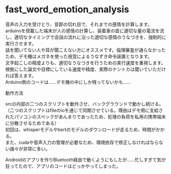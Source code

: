 # fast_word_emotion_analysis

音声の入力を受けとり、音節の切れ目で、それまでの感情を計算します。  
arduinoを搭載した端末が人の感情の計算し、装着車の首に適切な量の電流を流し、適切なタイミングで会話の流れに沿った適切な感情のうなづきを、強制的に実行させます。  
話を聞いてない人や耳が聞こえない方にオススメです。倫理審査が通らなかったため、デモ機はメガネを使った視覚によるうなずき命令装置となります。  
文字起こしの精度よりも、適切なうなづきを行うための実行速度を重視します。根拠にした論文や目標にしている速度や精度、実際のナントカは聞いていただければ答えます。  
Arduino側のコードは……デモ機の中にしか残ってないかも……

動作方法

srcの内部の二つのスクリプトを動作させ、バックグラウンドで動かし続ける。  
（二つのスクリプトはfileのioを通じて同期させている。理由はデモ用に支給されたパソコンのスペックがあんまりであったため、処理の負荷を私用の携帯端末に分散させるためである）  
初回は、whisperモデルやbertのモデルのダウンロードが走るため、時間がかかる。  
また、cudaや音声入力の管理が必要なため、環境依存で修正しなければならない諸々が非常に多い。  

Androidのアプリを作りBluetooth経由で動くようにもしたが……忙しすぎて気が狂ってたので、アプリのコードはどっかやってしまった。
